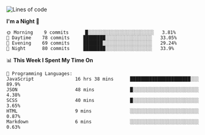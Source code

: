 <!--START_SECTION:waka-->
![Lines of code](https://img.shields.io/badge/From%20Hello%20World%20I%27ve%20Written-457632%20lines%20of%20code-blue)

**I'm a Night 🦉** 

```text
🌞 Morning    9 commits      █░░░░░░░░░░░░░░░░░░░░░░░░   3.81% 
🌆 Daytime    78 commits     ████████░░░░░░░░░░░░░░░░░   33.05% 
🌃 Evening    69 commits     ███████░░░░░░░░░░░░░░░░░░   29.24% 
🌙 Night      80 commits     ████████░░░░░░░░░░░░░░░░░   33.9%

```


📊 **This Week I Spent My Time On** 

```text
💬 Programming Languages: 
JavaScript               16 hrs 38 mins      ██████████████████████░░░   89.9% 
JSON                     48 mins             █░░░░░░░░░░░░░░░░░░░░░░░░   4.38% 
SCSS                     40 mins             █░░░░░░░░░░░░░░░░░░░░░░░░   3.65% 
HTML                     9 mins              ░░░░░░░░░░░░░░░░░░░░░░░░░   0.87% 
Markdown                 6 mins              ░░░░░░░░░░░░░░░░░░░░░░░░░   0.63%

```


<!--END_SECTION:waka-->
